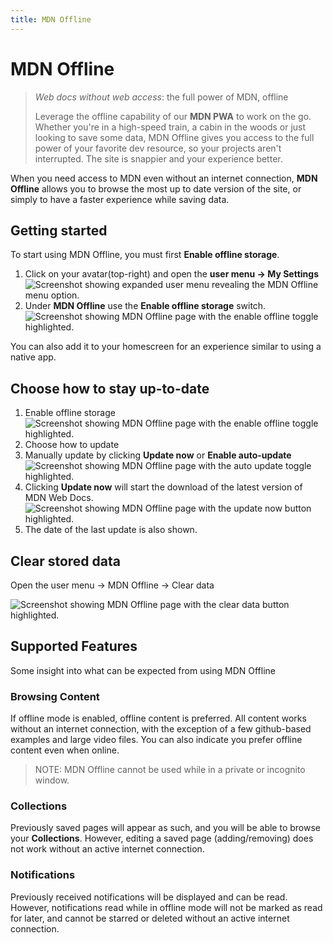 ```yaml
---
title: MDN Offline
---
```


# MDN Offline

> _Web docs without web access_: the full power of MDN, offline
>
> Leverage the offline capability of our **MDN PWA** to work on the go. Whether
> you're in a high-speed train, a cabin in the woods or just looking to save
> some data, MDN Offline gives you access to the full power of your favorite dev
> resource, so your projects aren't interrupted. The site is snappier and your
> experience better.

When you need access to MDN even without an internet connection, **MDN Offline**
allows you to browse the most up to date version of the site, or simply to have
a faster experience while saving data.

## Getting started

To start using MDN Offline, you must first **Enable offline storage**.

1. Click on your avatar(top-right) and open the **user menu → My Settings**
   ![Screenshot showing expanded user menu revealing the MDN Offline menu option.](/assets/plus-docs/offline/desktop-offline-user-menu.png)
2. Under **MDN Offline** use the **Enable offline storage** switch.
   ![Screenshot showing MDN Offline page with the enable offline toggle highlighted.](/assets/plus-docs/offline/desktop-offline-enable-offline.png)

You can also add it to your homescreen for an experience similar to using a
native app.

## Choose how to stay up-to-date

1. Enable offline storage
   ![Screenshot showing MDN Offline page with the enable offline toggle highlighted.](/assets/plus-docs/offline/desktop-offline-enable-offline.png)
2. Choose how to update
3. Manually update by clicking **Update now** or **Enable auto-update**
   ![Screenshot showing MDN Offline page with the auto update toggle highlighted.](/assets/plus-docs/offline/desktop-offline-enable-auto-update.png)
4. Clicking **Update now** will start the download of the latest version of MDN
   Web Docs.
   ![Screenshot showing MDN Offline page with the update now button highlighted.](/assets/plus-docs/offline/desktop-offline-manual-update.png)
5. The date of the last update is also shown.

## Clear stored data

Open the user menu → MDN Offline → Clear data

![Screenshot showing MDN Offline page with the clear data button highlighted.](/assets/plus-docs/offline/desktop-offline-clear-data.png)

## Supported Features

Some insight into what can be expected from using MDN Offline

### Browsing Content

If offline mode is enabled, offline content is preferred. All content works
without an internet connection, with the exception of a few github-based
examples and large video files. You can also indicate you prefer offline content
even when online.

> NOTE: MDN Offline cannot be used while in a private or incognito window.

### Collections

Previously saved pages will appear as such, and you will be able to browse your
**Collections**. However, editing a saved page (adding/removing) does not work
without an active internet connection.

### Notifications

Previously received notifications will be displayed and can be read. However,
notifications read while in offline mode will not be marked as read for later,
and cannot be starred or deleted without an active internet connection.
